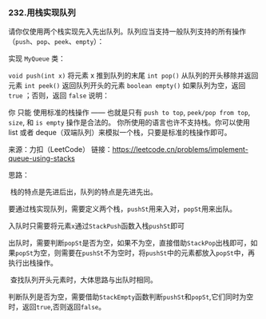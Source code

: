 ### 232.用栈实现队列

请你仅使用两个栈实现先入先出队列。队列应当支持一般队列支持的所有操作（`push`、`pop`、`peek`、`empty`）：

实现 `MyQueue` 类：

`void push(int x)` 将元素 x 推到队列的末尾
`int pop()` 从队列的开头移除并返回元素
`int peek()` 返回队列开头的元素
`boolean empty()` 如果队列为空，返回 `true` ；否则，返回 `false`
说明：

你 只能 使用标准的栈操作 —— 也就是只有 `push to top`, `peek/pop from top`, `size`, 和 `is empty` 操作是合法的。
你所使用的语言也许不支持栈。你可以使用 list 或者 deque（双端队列）来模拟一个栈，只要是标准的栈操作即可。

来源：力扣（LeetCode）
链接：https://leetcode.cn/problems/implement-queue-using-stacks

思路：

​		栈的特点是先进后出，队列的特点是先进先出。

​		要通过栈实现队列，需要定义两个栈，`pushSt`用来入对，`popSt`用来出队。

​		入队时只需要将元素`x`通过`StackPush`函数入栈`pushSt`即可

​		出队时，需要判断`popSt`是否为空，如果不为空，直接借助`StackPop`出栈即可，如果`popSt`为空，则需要在`pushSt`不为空时，将`pushSt`中的元素都放入`popSt`中，再执行出栈操作。

​		查找队列开头元素时，大体思路与出队时相同。

​		判断队列是否为空，需要借助`StackEmpty`函数判断`pushSt`和`popSt`,它们同时为空时，返回`true`,否则返回`false`。